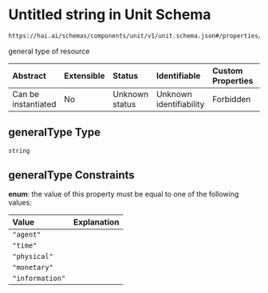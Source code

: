 # Untitled string in Unit Schema

```txt
https://hai.ai/schemas/components/unit/v1/unit.schema.json#/properties/generalType
```

general type of resource

| Abstract            | Extensible | Status         | Identifiable            | Custom Properties | Additional Properties | Access Restrictions | Defined In                                                                                 |
| :------------------ | :--------- | :------------- | :---------------------- | :---------------- | :-------------------- | :------------------ | :----------------------------------------------------------------------------------------- |
| Can be instantiated | No         | Unknown status | Unknown identifiability | Forbidden         | Allowed               | none                | [unit.schema.json\*](../../out/components/unit/v1/unit.schema.json "open original schema") |

## generalType Type

`string`

## generalType Constraints

**enum**: the value of this property must be equal to one of the following values:

| Value           | Explanation |
| :-------------- | :---------- |
| `"agent"`       |             |
| `"time"`        |             |
| `"physical"`    |             |
| `"monetary"`    |             |
| `"information"` |             |
